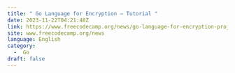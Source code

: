 ```yaml
---
title: " Go Language for Encryption – Tutorial "
date: 2023-11-22T04:21:48Z
link: https://www.freecodecamp.org/news/go-language-for-encryption-projects/?utm_medium=RSS&utm_source=news.12bit.vn
site: www.freecodecamp.org/news
language: English
category:
  -  Go 
draft: false
---
```

